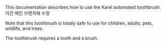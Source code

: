 This documentation describes how to use the Karel automated toothbrush. 이건 메인 브랜치에 수정

Note that this toothbrush is totally safe to use for children, adults, pets, wildlife, and trees.

The toothbrush requires a tooth and a brush.